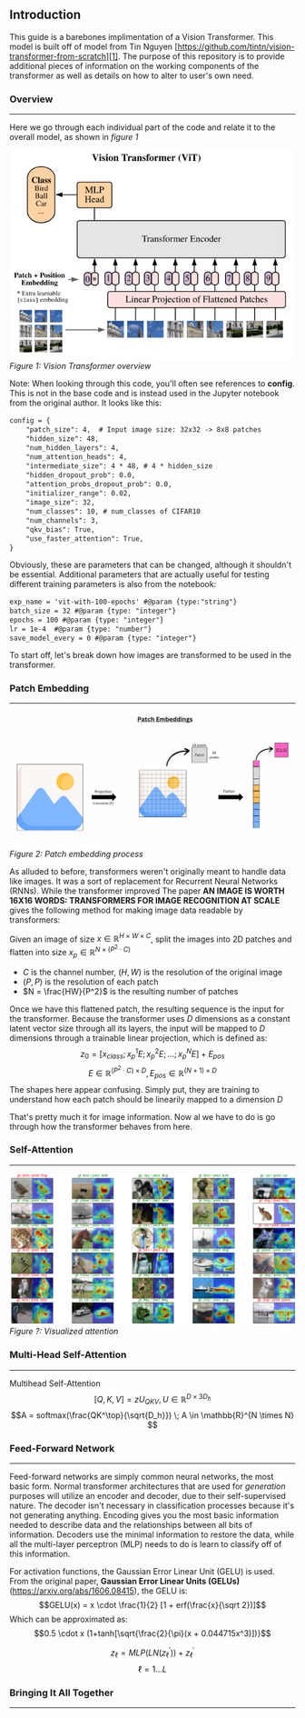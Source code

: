 ## Introduction
This guide is a barebones implimentation of a Vision Transformer. This model is built off of model from Tin Nguyen [https://github.com/tintn/vision-transformer-from-scratch][1].
The purpose of this repository is to provide additional pieces of information on the working components of the transformer as well as details on how to alter to user's own need.


### Overview
---

Here we go through each individual part of the code and relate it to the overall model, as shown in *figure 1*

![alt text](/images/vit.png)  
*Figure 1: Vision Transformer overview*

Note: When looking through this code, you'll often see references to **config**. This is not in the base code and is instead used in the Jupyter notebook from the original author. It looks like this:

```
config = {
    "patch_size": 4,  # Input image size: 32x32 -> 8x8 patches
    "hidden_size": 48,
    "num_hidden_layers": 4,
    "num_attention_heads": 4,
    "intermediate_size": 4 * 48, # 4 * hidden_size
    "hidden_dropout_prob": 0.0,
    "attention_probs_dropout_prob": 0.0,
    "initializer_range": 0.02,
    "image_size": 32,
    "num_classes": 10, # num_classes of CIFAR10
    "num_channels": 3,
    "qkv_bias": True,
    "use_faster_attention": True,
}
```
Obviously, these are parameters that can be changed, although it shouldn't be essential. Additional parameters that are actually useful for testing different training parameters is also from the notebook:
```
exp_name = 'vit-with-100-epochs' #@param {type:"string"}
batch_size = 32 #@param {type: "integer"}
epochs = 100 #@param {type: "integer"}
lr = 1e-4  #@param {type: "number"}
save_model_every = 0 #@param {type: "integer"} 
```
To start off, let's break down how images are transformed to be used in the transformer. 

### Patch Embedding
---
![alt text](/images/patchembed.png)  
*Figure 2: Patch embedding process*

As alluded to before, transformers weren't originally meant to handle data like images. It was a sort of replacement for Recurrent Neural Networks (RNNs). While the transformer improved The paper __AN IMAGE IS WORTH 16X16 WORDS: TRANSFORMERS FOR IMAGE RECOGNITION AT SCALE__ gives the following method for making image data readable by transformers:

Given an image of size $x \in \mathbb{R}^{H \times W \times C}$, split the images into 2D patches and flatten into size $x_p \in \mathbb{R}^{N \times (P^2 \cdot C)}$
* $C$ is the channel number, $(H,W)$ is the resolution of the original image
* $(P,P)$ is the resolution of each patch
* $N = \frac{HW}{P^2}$ is the resulting number of patches

Once we have this flattened patch, the resulting sequence is the input for the transformer. Because the transformer uses $D$ dimensions as a constant latent vector size through all its layers, the input will be mapped to $D$ dimensions through a trainable linear projection, which is defined as:$$z_0 = [x_{class}; x_p^1E; x_p^2E;...;x_p^NE] + E_{pos}$$
$$E \in \mathbb{R}^{(P^2 \cdot C) \times D}, E_{pos} \in \mathbb{R}^{(N+1) \times D}$$
The shapes here appear confusing. Simply put, they are training to understand how each patch should be linearily mapped to a dimension $D$


That's pretty much it for image information. Now al we have to do is go through how the transformer behaves from here. 

### Self-Attention 
---

![alt text](/images/100epochs.png)  
*Figure ?: Visualized attention*

### Multi-Head Self-Attention
---
Multihead Self-Attention
$$[Q,K,V] = zU_{QKV}, U \in \mathbb{R}^{D\times 3D_h}$$ 
$$A = softmax(\frac{QK^\top}{\sqrt{D_h}}) \; A \in \mathbb{R}^{N \times N} $$

### Feed-Forward Network
---
Feed-forward networks are simply common neural networks, the most basic form. Normal transformer architectures that are used for *generation* purposes will utilize an encoder and decoder, due to their self-supervised nature. The decoder isn't necessary in classification processes because it's not generating anything. Encoding gives you the most basic information needed to describe data and the relationships between all bits of information. Decoders use the minimal information to restore the data, while all the multi-layer perceptron (MLP) needs to do is learn to classify off of this information.

For activation functions, the Gaussian Error Linear Unit (GELU) is used. From the original paper, **Gaussian Error Linear Units (GELUs)** (https://arxiv.org/abs/1606.08415), the GELU is:
$$GELU(x) = x \cdot \frac{1}{2} [1 + erf(\frac{x}{\sqrt 2})]$$ 
Which can be approximated as:
$$0.5 \cdot x (1+tanh[\sqrt{\frac{2}{\pi}(x + 0.044715x^3)])}$$

$$z_{\ell} = MLP(LN(z_{\ell}^{'})) + z_{\ell}^{'}$$
$$\ell = 1...L$$

### Bringing It All Together
---





[1]: https://github.com/tintn/vision-transformer-from-scratch